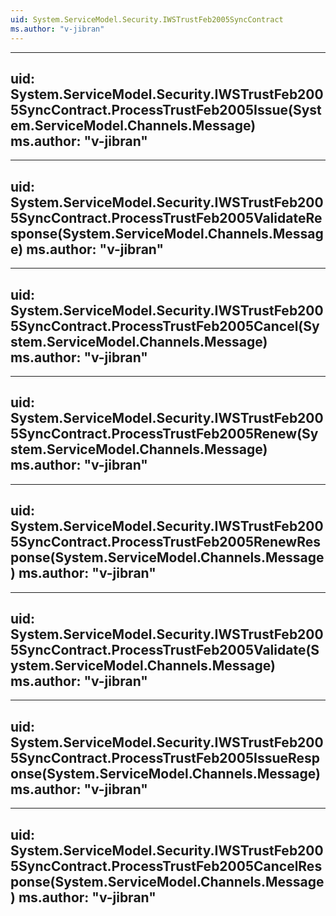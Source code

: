 ```yaml
---
uid: System.ServiceModel.Security.IWSTrustFeb2005SyncContract
ms.author: "v-jibran"
---
```


---
uid: System.ServiceModel.Security.IWSTrustFeb2005SyncContract.ProcessTrustFeb2005Issue(System.ServiceModel.Channels.Message)
ms.author: "v-jibran"
---

---
uid: System.ServiceModel.Security.IWSTrustFeb2005SyncContract.ProcessTrustFeb2005ValidateResponse(System.ServiceModel.Channels.Message)
ms.author: "v-jibran"
---

---
uid: System.ServiceModel.Security.IWSTrustFeb2005SyncContract.ProcessTrustFeb2005Cancel(System.ServiceModel.Channels.Message)
ms.author: "v-jibran"
---

---
uid: System.ServiceModel.Security.IWSTrustFeb2005SyncContract.ProcessTrustFeb2005Renew(System.ServiceModel.Channels.Message)
ms.author: "v-jibran"
---

---
uid: System.ServiceModel.Security.IWSTrustFeb2005SyncContract.ProcessTrustFeb2005RenewResponse(System.ServiceModel.Channels.Message)
ms.author: "v-jibran"
---

---
uid: System.ServiceModel.Security.IWSTrustFeb2005SyncContract.ProcessTrustFeb2005Validate(System.ServiceModel.Channels.Message)
ms.author: "v-jibran"
---

---
uid: System.ServiceModel.Security.IWSTrustFeb2005SyncContract.ProcessTrustFeb2005IssueResponse(System.ServiceModel.Channels.Message)
ms.author: "v-jibran"
---

---
uid: System.ServiceModel.Security.IWSTrustFeb2005SyncContract.ProcessTrustFeb2005CancelResponse(System.ServiceModel.Channels.Message)
ms.author: "v-jibran"
---
